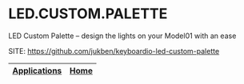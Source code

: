 # LED.CUSTOM.PALETTE
 
 LED Custom Palette – design the lights on your Model01 with an ease
 
 SITE: https://github.com/jukben/keyboardio-led-custom-palette

 | [Applications](https://portable-linux-apps.github.io/apps.html) | [Home](https://portable-linux-apps.github.io)
 | --- | --- |
